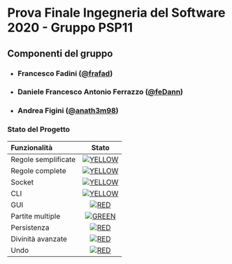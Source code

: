 # Prova Finale Ingegneria del Software 2020 - Gruppo PSP11

## Componenti del gruppo
- ###       Francesco Fadini ([@frafad](https://github.com/frafad))
- ###       Daniele Francesco Antonio Ferrazzo ([@feDann](https://github.com/feDann))
- ###       Andrea Figini ([@anath3m98](https://github.com/anath3m98))

### Stato del Progetto
| Funzionalità | Stato |
|:-----------------------|:------------------------------------:|
| Regole semplificate | [![YELLOW](https://placehold.it/15/ffdd00/ffdd00)](#) |
| Regole complete | [![YELLOW](https://placehold.it/15/ffdd00/ffdd00)](#)|
| Socket | [![YELLOW](https://placehold.it/15/ffdd00/ffdd00)](#) |
| CLI | [![YELLOW](https://placehold.it/15/ffdd00/ffdd00)](#)|
| GUI | [![RED](https://placehold.it/15/f03c15/f03c15)](#)|
| Partite multiple | [![GREEN](https://placehold.it/15/44bb44/44bb44)](#)|
| Persistenza | [![RED](https://placehold.it/15/f03c15/f03c15)](#)|
| Divinità avanzate | [![RED](https://placehold.it/15/f03c15/f03c15)](#)|
| Undo | [![RED](https://placehold.it/15/f03c15/f03c15)](#)|


<!--
[![RED](https://placehold.it/15/f03c15/f03c15)](#)
[![YELLOW](https://placehold.it/15/ffdd00/ffdd00)](#)
[![GREEN](https://placehold.it/15/44bb44/44bb44)](#)
-->
